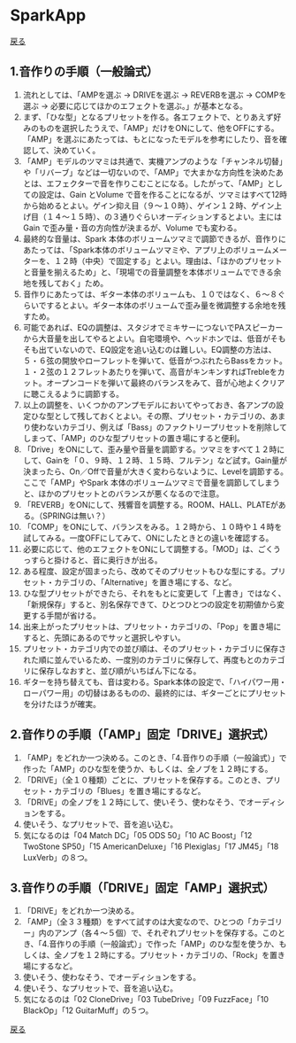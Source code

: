 # SparkApp
[戻る](./README.md)
  
## 1.音作りの手順（一般論式）
1. 流れとしては、「AMPを選ぶ -> DRIVEを選ぶ -> REVERBを選ぶ -> COMPを選ぶ -> 必要に応じてほかのエフェクトを選ぶ。」が基本となる。
2. まず、「ひな型」となるプリセットを作る。各エフェクトで、とりあえず好みのものを選択したうえで、「AMP」だけをONにして、他をOFFにする。「AMP」を選ぶにあたっては、もとになったモデルを参考にしたり、音を確認して、決めていく。
3. 「AMP」モデルのツマミは共通で、実機アンプのような「チャンネル切替」や「リバーブ」などは一切ないので、「AMP」で大まかな方向性を決めたあとは、エフェクターで音を作りこむことになる。したがって、「AMP」としての設定は、Gain とVolume で音を作ることになるが、ツマミはすべて12時から始めるとよい。ゲイン抑え目（９～１０時）、ゲイン１２時、ゲイン上げ目（１４～１５時）、の３通りぐらいオーディションするとよい。主にはGain で歪み量・音の方向性が決まるが、Volume でも変わる。
4. 最終的な音量は、Spark 本体のボリュームツマミで調節できるが、音作りにあたっては、「Spark本体のボリュームツマミや、アプリ上のボリュームメーターを、１２時（中央）で固定する」とよい。理由は、「ほかのプリセットと音量を揃えるため」と、「現場での音量調整を本体ボリュームでできる余地を残しておく」ため。
5. 音作りにあたっては、ギター本体のボリュームも、１０ではなく、６～８ぐらいでするとよい。ギター本体のボリュームで歪み量を微調整する余地を残すため。
6. 可能であれば、EQの調整は、スタジオでミキサーにつないでPAスピーカーから大音量を出してやるとよい。自宅環境や、ヘッドホンでは、低音がそもそも出ていないので、EQ設定を追い込むのは難しい。EQ調整の方法は、５・６弦の開放やローフレットを弾いて、低音がつぶれたらBassをカット。１・２弦の１２フレットあたりを弾いて、高音がキンキンすればTrebleをカット。オープンコードを弾いて最終のバランスをみて、音が心地よくクリアに聴こえるように調節する。
7. 以上の調整を、いくつかのアンプモデルにおいてやっておき、各アンプの設定ひな型として残しておくとよい。その際、プリセット・カテゴリの、あまり使わないカテゴリ、例えば「Bass」のファクトリープリセットを削除してしまって、「AMP」のひな型プリセットの置き場にすると便利。
8. 「Drive」をONにして、歪み量や音量を調節する。ツマミをすべて１２時にして、Gainを「０、９時、１２時、１５時、フルテン」など試す。Gain量が決まったら、On／Offで音量が大きく変わらないように、Levelを調節する。ここで「AMP」やSpark 本体のボリュームツマミで音量を調節してしまうと、ほかのプリセットとのバランスが悪くなるので注意。
9.  「REVERB」をONにして、残響音を調整する。ROOM、HALL、PLATEがある。（SPRINGは無い？）
10. 「COMP」をONにして、バランスをみる。１２時から、１０時や１４時を試してみる。一度OFFにしてみて、ONにしたときとの違いを確認する。
11. 必要に応じて、他のエフェクトをONにして調整する。「MOD」は、ごくうっすらと掛けると、音に奥行きが出る。
12. ある程度、設定が固まったら、改めてそのプリセットもひな型にする。プリセット・カテゴリの、「Alternative」を置き場にする、など。
13. ひな型プリセットができたら、それをもとに変更して「上書き」ではなく、「新規保存」すると、別名保存できて、ひとつひとつの設定を初期値から変更する手間が省ける。
14. 出来上がったプリセットは、プリセット・カテゴリの、「Pop」を置き場にすると、先頭にあるのでサッと選択しやすい。
15. プリセット・カテゴリ内での並び順は、そのプリセット・カテゴリに保存された順に並んでいるため、一度別のカテゴリに保存して、再度もとのカテゴリに保存しなおすと、並び順がいちばん下になる。
16. ギターを持ち替えても、音は変わる。Spark本体の設定で、「ハイパワー用・ローパワー用」の切替はあるものの、最終的には、ギターごとにプリセットを分けたほうが確実。
  
## 2.音作りの手順（「AMP」固定「DRIVE」選択式）
1. 「AMP」をどれか一つ決める。このとき、「4.音作りの手順（一般論式）」で作った「AMP」のひな型を使うか、もしくは、全ノブを１２時にする。
2. 「DRIVE」（全１０種類）ごとに、プリセットを保存する。このとき、プリセット・カテゴリの「Blues」を置き場にするなど。
3. 「DRIVE」の全ノブを１２時にして、使いそう、使わなそう、でオーディションをする。
4. 使いそう、なプリセットで、音を追い込む。
5. 気になるのは「04 Match DC」「05 ODS 50」「10 AC Boost」「12 TwoStone SP50」「15 AmericanDeluxe」「16 Plexiglas」「17 JM45」「18 LuxVerb」の８つ。
  
## 3.音作りの手順（「DRIVE」固定「AMP」選択式）
1. 「DRIVE」をどれか一つ決める。
2. 「AMP」（全３３種類）をすべて試すのは大変なので、ひとつの「カテゴリー」内のアンプ（各４～５個）で、それぞれプリセットを保存する。このとき、「4.音作りの手順（一般論式）」で作った「AMP」のひな型を使うか、もしくは、全ノブを１２時にする。プリセット・カテゴリの、「Rock」を置き場にするなど。
4. 使いそう、使わなそう、でオーディションをする。
5. 使いそう、なプリセットで、音を追い込む。
6. 気になるのは「02 CloneDrive」「03 TubeDrive」「09 FuzzFace」「10 BlackOp」「12 GuitarMuff」の５つ。

[戻る](./README.md)
